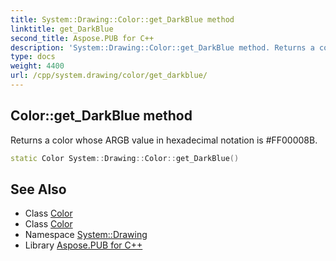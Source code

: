 ```yaml
---
title: System::Drawing::Color::get_DarkBlue method
linktitle: get_DarkBlue
second_title: Aspose.PUB for C++
description: 'System::Drawing::Color::get_DarkBlue method. Returns a color whose ARGB value in hexadecimal notation is #FF00008B in C++.'
type: docs
weight: 4400
url: /cpp/system.drawing/color/get_darkblue/
---
```

## Color::get_DarkBlue method


Returns a color whose ARGB value in hexadecimal notation is #FF00008B.

```cpp
static Color System::Drawing::Color::get_DarkBlue()
```

## See Also

* Class [Color](../)
* Class [Color](../)
* Namespace [System::Drawing](../../)
* Library [Aspose.PUB for C++](../../../)
